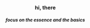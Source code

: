### <div align="center"> hi, there </div>  
##### <div align='center'> focus on the essence and the basics </div>
